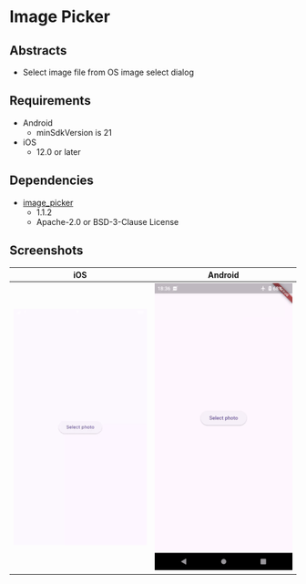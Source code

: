 # Image Picker

## Abstracts

* Select image file from OS image select dialog

## Requirements

* Android
  * minSdkVersion is 21
* iOS
  * 12.0 or later

## Dependencies

* [image_picker](https://github.com/flutter/packages/tree/main/packages/image_picker/image_picker)
  * 1.1.2
  * Apache-2.0 or BSD-3-Clause License

## Screenshots

|iOS|Android|
|---|---|
|<img src="./images/ios.gif" width="320" />|<img src="./images/android.gif" width="320" />|
